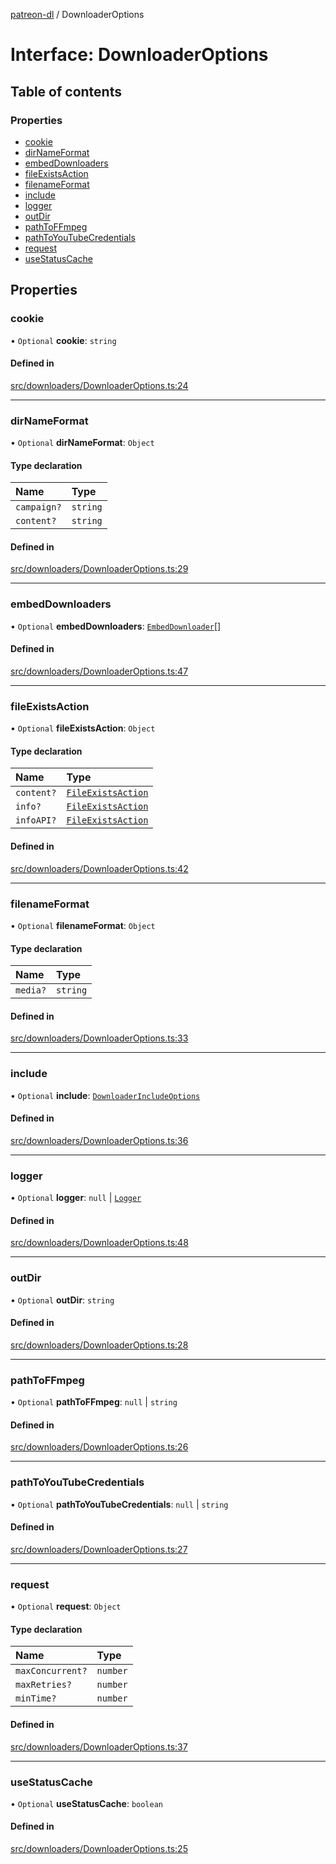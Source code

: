 [patreon-dl](../README.md) / DownloaderOptions

# Interface: DownloaderOptions

## Table of contents

### Properties

- [cookie](DownloaderOptions.md#cookie)
- [dirNameFormat](DownloaderOptions.md#dirnameformat)
- [embedDownloaders](DownloaderOptions.md#embeddownloaders)
- [fileExistsAction](DownloaderOptions.md#fileexistsaction)
- [filenameFormat](DownloaderOptions.md#filenameformat)
- [include](DownloaderOptions.md#include)
- [logger](DownloaderOptions.md#logger)
- [outDir](DownloaderOptions.md#outdir)
- [pathToFFmpeg](DownloaderOptions.md#pathtoffmpeg)
- [pathToYouTubeCredentials](DownloaderOptions.md#pathtoyoutubecredentials)
- [request](DownloaderOptions.md#request)
- [useStatusCache](DownloaderOptions.md#usestatuscache)

## Properties

### cookie

• `Optional` **cookie**: `string`

#### Defined in

[src/downloaders/DownloaderOptions.ts:24](https://github.com/patrickkfkan/patreon-dl/blob/53a3978/src/downloaders/DownloaderOptions.ts#L24)

___

### dirNameFormat

• `Optional` **dirNameFormat**: `Object`

#### Type declaration

| Name | Type |
| :------ | :------ |
| `campaign?` | `string` |
| `content?` | `string` |

#### Defined in

[src/downloaders/DownloaderOptions.ts:29](https://github.com/patrickkfkan/patreon-dl/blob/53a3978/src/downloaders/DownloaderOptions.ts#L29)

___

### embedDownloaders

• `Optional` **embedDownloaders**: [`EmbedDownloader`](EmbedDownloader.md)[]

#### Defined in

[src/downloaders/DownloaderOptions.ts:47](https://github.com/patrickkfkan/patreon-dl/blob/53a3978/src/downloaders/DownloaderOptions.ts#L47)

___

### fileExistsAction

• `Optional` **fileExistsAction**: `Object`

#### Type declaration

| Name | Type |
| :------ | :------ |
| `content?` | [`FileExistsAction`](../README.md#fileexistsaction) |
| `info?` | [`FileExistsAction`](../README.md#fileexistsaction) |
| `infoAPI?` | [`FileExistsAction`](../README.md#fileexistsaction) |

#### Defined in

[src/downloaders/DownloaderOptions.ts:42](https://github.com/patrickkfkan/patreon-dl/blob/53a3978/src/downloaders/DownloaderOptions.ts#L42)

___

### filenameFormat

• `Optional` **filenameFormat**: `Object`

#### Type declaration

| Name | Type |
| :------ | :------ |
| `media?` | `string` |

#### Defined in

[src/downloaders/DownloaderOptions.ts:33](https://github.com/patrickkfkan/patreon-dl/blob/53a3978/src/downloaders/DownloaderOptions.ts#L33)

___

### include

• `Optional` **include**: [`DownloaderIncludeOptions`](DownloaderIncludeOptions.md)

#### Defined in

[src/downloaders/DownloaderOptions.ts:36](https://github.com/patrickkfkan/patreon-dl/blob/53a3978/src/downloaders/DownloaderOptions.ts#L36)

___

### logger

• `Optional` **logger**: ``null`` \| [`Logger`](../classes/Logger.md)

#### Defined in

[src/downloaders/DownloaderOptions.ts:48](https://github.com/patrickkfkan/patreon-dl/blob/53a3978/src/downloaders/DownloaderOptions.ts#L48)

___

### outDir

• `Optional` **outDir**: `string`

#### Defined in

[src/downloaders/DownloaderOptions.ts:28](https://github.com/patrickkfkan/patreon-dl/blob/53a3978/src/downloaders/DownloaderOptions.ts#L28)

___

### pathToFFmpeg

• `Optional` **pathToFFmpeg**: ``null`` \| `string`

#### Defined in

[src/downloaders/DownloaderOptions.ts:26](https://github.com/patrickkfkan/patreon-dl/blob/53a3978/src/downloaders/DownloaderOptions.ts#L26)

___

### pathToYouTubeCredentials

• `Optional` **pathToYouTubeCredentials**: ``null`` \| `string`

#### Defined in

[src/downloaders/DownloaderOptions.ts:27](https://github.com/patrickkfkan/patreon-dl/blob/53a3978/src/downloaders/DownloaderOptions.ts#L27)

___

### request

• `Optional` **request**: `Object`

#### Type declaration

| Name | Type |
| :------ | :------ |
| `maxConcurrent?` | `number` |
| `maxRetries?` | `number` |
| `minTime?` | `number` |

#### Defined in

[src/downloaders/DownloaderOptions.ts:37](https://github.com/patrickkfkan/patreon-dl/blob/53a3978/src/downloaders/DownloaderOptions.ts#L37)

___

### useStatusCache

• `Optional` **useStatusCache**: `boolean`

#### Defined in

[src/downloaders/DownloaderOptions.ts:25](https://github.com/patrickkfkan/patreon-dl/blob/53a3978/src/downloaders/DownloaderOptions.ts#L25)
